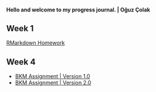 #### Hello and welcome to my progress journal. | Oğuz Çolak

## Week 1

[RMarkdown Homework](https://pjournal.github.io/mef03-oguzcolak/oguz-colak-rmarkdown-homework.html)

## Week 4

* [BKM Assignment | Version 1.0](https://pjournal.github.io/mef03-oguzcolak/oguz-colak-bkm-assignment.html)
* [BKM Assignment | Version 2.0](https://pjournal.github.io/mef03-oguzcolak/oguz-colak-bkm-assignment-v2.html)
